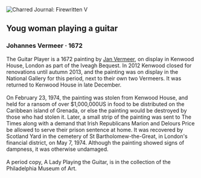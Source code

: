 <div class="artwork-of-the-day">
  <div class="container">
    <div class="img-wrapper">
      <img
        src="https://uploads3.wikiart.org/00142/images/57726d86edc2cb3880b48f87/jan-vermeer-van-delft-013.jpg!Large.jpg"
        alt="Charred Journal: Firewritten V" />
    </div>
    <div class="artwork-detail">
      <div class="artwork-origin"> 
        <h2 class="artwork-name">Youg woman playing a guitar</h2>
        <h3 class="artist">
          Johannes Vermeer
                    ·  1672
        </h3>
      </div>
      <p class="description">
        <span class="artwork-description-text ng-binding" ng-bind-html="viewModel.ArtworkOfTheDay.Description | unsafe">The Guitar Player is a 1672 painting by <a target="_blank" href="/en/johannes-vermeer">Jan Vermeer</a>, on display in Kenwood House, London as part of the Iveagh Bequest. In 2012 Kenwood closed for renovations until autumn 2013, and the painting was on display in the National Gallery for this period, next to their own two Vermeers. It was returned to Kenwood House in late December.
<br>
<br>On February 23, 1974, the painting was stolen from Kenwood House, and held for a ransom of over $1,000,000US in food to be distributed on the Caribbean island of Grenada, or else the painting would be destroyed by those who had stolen it. Later, a small strip of the painting was sent to The Times along with a demand that Irish Republicans Marion and Delours Price be allowed to serve their prison sentence at home. It was recovered by Scotland Yard in the cemetery of St Bartholomew-the-Great, in London's financial district, on May 7, 1974. Although the painting showed signs of dampness, it was otherwise undamaged.
<br>
<br>A period copy, A Lady Playing the Guitar, is in the collection of the Philadelphia Museum of Art.</span>
                        <div class="text-shadow-container" ng-show="showShadow" style=""></div>
      </p>
    </div>
  </div>

</div>
